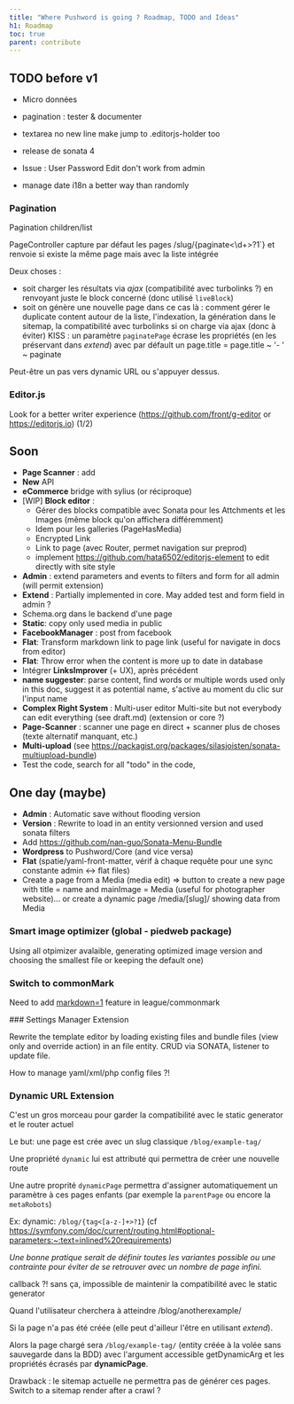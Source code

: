 ```yaml
---
title: "Where Pushword is going ? Roadmap, TODO and Ideas"
h1: Roadmap
toc: true
parent: contribute
---
```


## TODO before v1

-   Micro données
-   pagination : tester & documenter

-   textarea no new line make jump to .editorjs-holder too
-   release de sonata 4
-   Issue : User Password Edit don't work from admin
-   manage date i18n a better way than randomly

### Pagination

Pagination children/list

PageController capture par défaut les pages /slug/{paginate<\d+>?1`} et renvoie si existe la même page mais avec la liste intégrée

Deux choses :

-   soit charger les résultats via _ajax_ (compatibilité avec turbolinks ?) en renvoyant juste le block concerné (donc utilisé `liveBlock`)
-   soit on génère une nouvelle page dans ce cas là :
    comment gérer le duplicate content autour de la liste, l'indexation, la génération dans le sitemap, la compatibilité avec turbolinks si on charge via ajax (donc à éviter)
    KISS : un paramètre `paginatePage` écrase les propriétés (en les préservant dans _extend_) avec par défault un page.title = page.title ~ '- ' ~ paginate

Peut-être un pas vers dynamic URL ou s'appuyer dessus.

### Editor.js

Look for a better writer experience (https://github.com/front/g-editor or https://editorjs.io) (1/2)

## Soon

-   **Page Scanner** : add <!-- page-scanner-ignore: what to ignore -->
-   **New** API
-   **eCommerce** bridge with sylius (or réciproque)
-   [WIP] **Block editor** :
    -   Gérer des blocks compatible avec Sonata pour les Attchments et les Images (même block qu'on affichera différemment)
    -   Idem pour les galleries (PageHasMedia)
    -   Encrypted Link
    -   Link to page (avec Router, permet navigation sur preprod)
    -   implement https://github.com/hata6502/editorjs-element to edit directly with site style
-   **Admin** : extend parameters and events to filters and form for all admin (will permit extension)
-   **Extend** : Partially implemented in core. May added test and form field in admin ?
-   Schema.org dans le backend d'une page
-   **Static**: copy only used media in public
-   **FacebookManager** : post from facebook
-   **Flat**: Transform markdown link to page link (useful for navigate in docs from editor)
-   **Flat**: Throw error when the content is more up to date in database
-   Intégrer **LinksImprover** (+ UX), après précédent
-   **name suggester**: parse content, find words or multiple words used only in this doc, suggest it as potential name, s'active au moment du clic sur l'input name
-   **Complex Right System** : Multi-user editor Multi-site but not everybody can edit everything (see draft.md) (extension or core ?)
-   **Page-Scanner** : scanner une page en direct + scanner plus de choses (texte alternatif manquant, etc.)
-   **Multi-upload** (see https://packagist.org/packages/silasjoisten/sonata-multiupload-bundle)
-   Test the code, search for all "todo" in the code,

## One day (maybe)

-   **Admin** : Automatic save without flooding version
-   **Version** : Rewrite to load in an entity versionned version and used sonata filters
-   Add https://github.com/nan-guo/Sonata-Menu-Bundle
-   **Wordpress** to Pushword/Core (and vice versa)
-   **Flat** (spatie/yaml-front-matter, vérif à chaque requête pour une sync constante admin <-> flat files)
-   Create a page from a Media (media edit) => button to create a new page with title = name and mainImage = Media
    (useful for photographer website)... or create a dynamic page /media/[slug]/ showing data from Media

### Smart image optimizer (global - piedweb package)

Using all otpimizer avalaible, generating optimized image version and choosing the smallest file or keeping the default one)

### Switch to commonMark

Need to add [markdown=1](https://spec.commonmark.org/0.29/#example-158:~:text=markdown%3D1) feature in league/commonmark

### Settings Manager <smal>Extension</smal>

Rewrite the template editor by loading existing files and bundle files (view only and override action) in an file entity. CRUD via SONATA, listener to update file.

How to manage yaml/xml/php config files ?!

### Dynamic URL <smal>Extension</smal>

C'est un gros morceau pour garder la compatibilité avec le static generator et le router actuel

Le but: une page est crée avec un slug classique `/blog/example-tag/`

Une propriété `dynamic` lui est attributé qui permettra de créer une nouvelle route

Une autre proprité `dynamicPage` permettra d'assigner automatiquement un paramètre à ces pages enfants
(par exemple la `parentPage` ou encore la `metaRobots`)

Ex: dynamic: `/blog/{tag<[a-z-]+>?1`} (cf https://symfony.com/doc/current/routing.html#optional-parameters:~:text=inlined%20requirements)

_Une bonne pratique serait de définir toutes les variantes possible ou une contrainte pour éviter de se retrouver avec un nombre de page infini._

callback ?! sans ça, impossible de maintenir la compatibilité avec le static generator

Quand l'utilisateur cherchera à atteindre /blog/anotherexample/

Si la page n'a pas été créée (elle peut d'ailleur l'être en utilisant _extend_).

Alors la page chargé sera `/blog/example-tag/` (entity créée à la volée sans sauvegarde dans la BDD)
avec l'argument accessible getDynamicArg et les propriétés écrasés par **dynamicPage**.

Drawback : le sitemap actuelle ne permettra pas de générer ces pages. Switch to a sitemap render after a crawl ?
